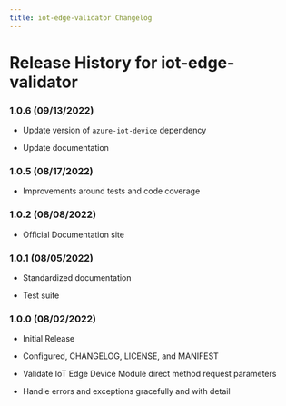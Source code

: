 ```yaml
---
title: iot-edge-validator Changelog
---
```


# Release History for iot-edge-validator

### 1.0.6 (09/13/2022)

- Update version of `azure-iot-device` dependency

- Update documentation

### 1.0.5 (08/17/2022)

- Improvements around tests and code coverage

### 1.0.2 (08/08/2022)

- Official Documentation site

### 1.0.1 (08/05/2022)

- Standardized documentation

- Test suite

### 1.0.0 (08/02/2022)

- Initial Release

- Configured, CHANGELOG, LICENSE, and MANIFEST

- Validate IoT Edge Device Module direct method request parameters

- Handle errors and exceptions gracefully and with detail
